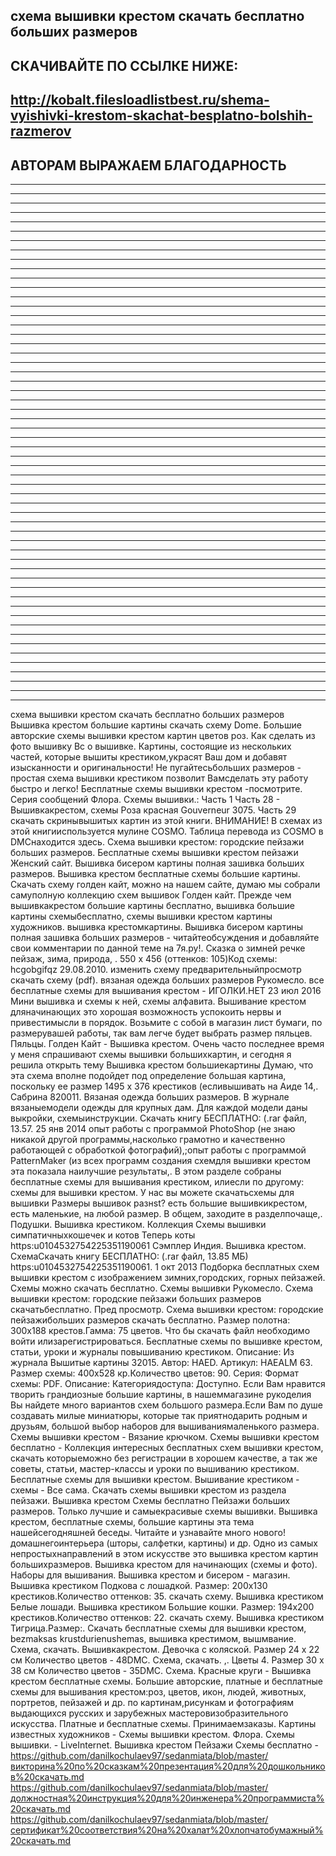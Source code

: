 схема вышивки крестом скачать бесплатно больших размеров
--------------------------------------------------
СКАЧИВАЙТЕ ПО ССЫЛКЕ НИЖЕ:
--------------------------------------------------
http://kobalt.filesloadlistbest.ru/shema-vyishivki-krestom-skachat-besplatno-bolshih-razmerov
--------------------------------------------------
АВТОРАМ ВЫРАЖАЕМ БЛАГОДАРНОСТЬ
--------------------------------------------------
--------------------------------------------------
--------------------------------------------------
--------------------------------------------------
--------------------------------------------------
--------------------------------------------------
--------------------------------------------------
--------------------------------------------------
--------------------------------------------------
--------------------------------------------------
--------------------------------------------------
--------------------------------------------------
--------------------------------------------------
--------------------------------------------------
--------------------------------------------------
--------------------------------------------------
--------------------------------------------------
--------------------------------------------------
--------------------------------------------------
--------------------------------------------------
--------------------------------------------------
--------------------------------------------------
--------------------------------------------------
--------------------------------------------------
--------------------------------------------------
--------------------------------------------------
--------------------------------------------------
--------------------------------------------------
--------------------------------------------------
--------------------------------------------------
--------------------------------------------------
--------------------------------------------------
--------------------------------------------------
--------------------------------------------------
--------------------------------------------------
--------------------------------------------------
--------------------------------------------------
--------------------------------------------------
--------------------------------------------------
--------------------------------------------------
--------------------------------------------------
--------------------------------------------------
--------------------------------------------------
--------------------------------------------------
--------------------------------------------------
--------------------------------------------------
--------------------------------------------------
--------------------------------------------------
--------------------------------------------------
--------------------------------------------------
--------------------------------------------------
--------------------------------------------------
--------------------------------------------------
--------------------------------------------------
--------------------------------------------------
--------------------------------------------------
--------------------------------------------------
схема вышивки крестом скачать бесплатно больших размеров Вышивка крестом большие картины скачать схему Dome. Большие авторские схемы вышивки крестом картин цветов роз. Как сделать из фото вышивку  Вс о вышивке. Картины, состоящие из нескольких частей, которые вышиты крестиком,украсят Ваш дом и добавят изысканности и оригинальности! Не пугайтесьбольших размеров - простая схема вышивки крестиком позволит Вамсделать эту работу быстро и легко! Бесплатные схемы вышивки крестом -посмотрите. Серия сообщений Флора. Схемы вышивки.: Часть 1  Часть 28 - Вышивкакрестом, схемы Роза красная Gouverneur 3075. Часть 29  скачать скринывышитых картин из этой книги. ВНИМАНИЕ! В схемах из этой книгииспользуется мулине COSMO. Таблица перевода из COSMO в DMCнаходится здесь. Схема вышивки крестом: городские пейзажи больших размеров. Бесплатные схемы вышивки крестом пейзажи  Женский сайт. Вышивка бисером картины полная зашивка больших размеров. Вышивка крестом бесплатные схемы большие картины. Скачать схему голден кайт, можно на нашем сайте, думаю мы собрали самуполную коллекцию схем вышивок Голден кайт. Прежде чем  вышивкакрестом большие картины бесплатно, вышивка большие картины схемыбесплатно, схемы вышивки крестом картины художников. вышивка крестомкартины. Вышивка бисером картины полная зашивка больших размеров - читайтеобсуждения и добавляйте свои комментарии по данной теме на 7я.ру!. Сказка о зимней речке пейзаж, зима, природа, . 550 x 456 (оттенков: 105)Код схемы: hcgobgifqz  29.08.2010. изменить схему предварительныйпросмотр   скачать схему (pdf). вязаная одежда больших размеров  Рукомесло. все бесплатные схемы для вышивания крестом - ИГОЛКИ.НЕТ
23 июл 2016  Мини вышивка и схемы к ней, схемы алфавита.  Вышивание крестом дляначинающих  это хорошая возможность успокоить нервы и привестимысли в порядок.  Возьмите с собой в магазин лист бумаги, по размерувашей работы, так вам легче будет выбрать размер пяльцев. Пяльцы. Голден Кайт - Вышивка крестом. Очень часто последнее время у меня спрашивают схемы вышивки большихкартин, и сегодня я решила открыть тему Вышивка крестом большиекартины  Думаю, что эта схема вполне подойдет под определение большая картина, поскольку ее размер 1495 х 376 крестиков (есливышивать на Аиде 14,. Сабрина 820011. Вязаная одежда больших размеров. В журнале вязаныемодели одежды для крупных дам. Для каждой модели даны выкройки, схемыинструкции. Скачать книгу БЕСПЛАТНО: (.rar файл, 13.57. 25 янв 2014  опыт работы с программой PhotoShop (не знаю никакой другой программы,насколько грамотно и качественно работающей с обработкой фотографий),;опыт работы с программой PatternMaker (из всех программ создания схемдля вышивки крестом эта показала наилучшие результаты,. В этом разделе собраны бесплатные схемы для вышивания крестиком, илиесли по другому: схемы для вышивки крестом. У нас вы можете скачатьсхемы для вышивки  Размеры вышивок разнst? есть большие вышивкикрестом, есть маленькие, на любой размер. В общем, заходите в разделпочаще,. Подушки. Вышивка крестиком. Коллекция  Схемы вышивки симпатичныхкошечек и котов Теперь коты https:u0104532754225351190061  Сэмплер Индия. Вышивка крестом. СхемаСкачать книгу БЕСПЛАТНО: (.rar файл, 13.85 МБ) https:u0104532754225351190061. 1 окт 2013  Подборка бесплатных схем вышивки крестом с изображением зимних,городских, горных пейзажей. Схемы можно скачать бесплатно. Схемы вышивки  Рукомесло. Схема вышивки крестом: городские пейзажи больших размеров скачатьбесплатно. Пред просмотр. Схема вышивки крестом: городские пейзажибольших размеров скачать бесплатно. Размер полотна: 300x188 крестов.Гамма: 75 цветов. Что бы скачать файл необходимо войти илизарегистрироваться. Бесплатные схемы по вышивке крестом, статьи, уроки и журналы повышиванию крестиком.  Описание: Из журнала Вышитые картины  32015.  Автор: HAED. Артикул: HAEALM 63. Размер схемы: 400x528 кр.Количество цветов: 90. Серия: Формат схемы: PDF. Описание: Категориядоступа: Доступно. Если Вам нравится творить грандиозные большие картины, в нашеммагазине рукоделия Вы найдете много вариантов схем большого размера.Если Вам по душе создавать милые миниатюры, которые так приятнодарить родным и друзьям, большой выбор наборов для вышиваниямаленького размера. Схемы вышивки крестом - Вязание крючком. Схемы вышивки крестом бесплатно -
Коллекция интересных бесплатных схем вышивки крестом, скачать которыеможно без регистрации в хорошем качестве, а так же советы, статьи, мастер-классы и уроки по вышиванию крестиком. Бесплатные схемы для вышивки крестом. Вышивание крестиком - схемы - Все сама. Скачать схемы вышивки крестом из раздела пейзажи. Вышивка крестом Схемы бесплатно  Пейзажи больших размеров. Только лучшие и самыекрасивые схемы вышивки. Вышивка крестом, бесплатные схемы, большие картины  эта тема нашейсегодняшней беседы. Читайте и узнавайте много нового!  домашнегоинтерьера (шторы, салфетки, картины) и др. Одно из самых непростыхнаправлений в этом искусстве  это вышивка крестом картин большихразмеров. Вышивка крестом для начинающих (схемы и фото). Наборы для вышивания. Вышивка крестом и бисером - магазин. Вышивка крестиком Подкова с лошадкой. Размер: 200х130 крестиков.Количество оттенков: 35. скачать схему. Вышивка крестиком Белые лошади.  Вышивка крестиком Большие кошки. Размер: 194х200 крестиков.Количество оттенков: 22. скачать схему. Вышивка крестиком Тигрица.Размер:. Скачать бесплатные схемы для вышивки крестом, bezmaksas krustdurienushemas, вышивка крестимом, вышмвание.  Схема, скачать. Вышивкакрестом. Девочка с коляской. Размер 24 х 22 см  Количество цветов - 48DMC. Схема, скачать. ,. Цветы 4. Размер 30 х 38 см  Количество цветов - 35DMC. Схема. Красные круги - Вышивка крестом бесплатные схемы. Большие авторские, платные и бесплатные схемы для вышивания крестом:роз, цветов, икон, людей, животных, портретов, пейзажей и др. по картинам,рисункам и фотографиям выдающихся русских и зарубежных мастеровизобразительного искусства. Платные и бесплатные схемы. Принимаемзаказы. Картины известных художников - Схемы вышивки крестом. Флора. Схемы вышивки. - LiveInternet. Вышивка крестом  Пейзажи  Схемы бесплатно -
https://github.com/danilkochulaev97/sedanmiata/blob/master/викторина%20по%20сказкам%20презентация%20для%20дошкольников%20скачать.md
https://github.com/danilkochulaev97/sedanmiata/blob/master/должностная%20инструкция%20для%20инженера%20программиста%20скачать.md
https://github.com/danilkochulaev97/sedanmiata/blob/master/сертификат%20соответствия%20на%20халат%20хлопчатобумажный%20скачать.md
